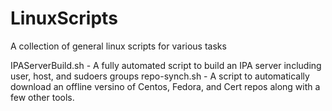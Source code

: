 # LinuxScripts
A collection of general linux scripts for various tasks


IPAServerBuild.sh - A fully automated script to build an IPA server including user, host, and sudoers groups
repo-synch.sh -  A script to automatically download an offline versino of Centos, Fedora, and Cert repos along with a few other tools.
